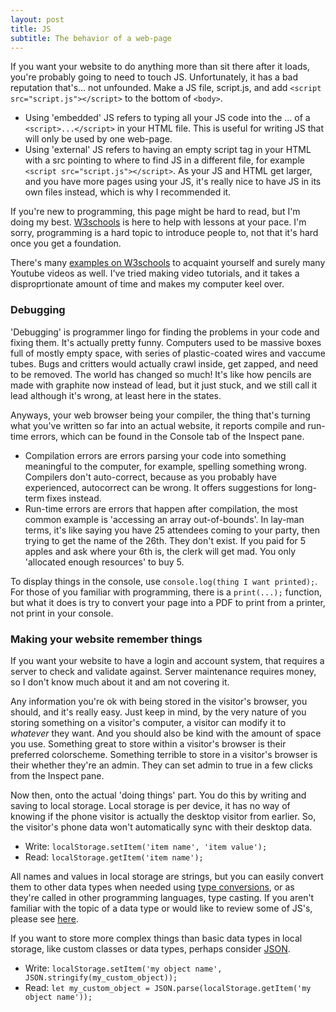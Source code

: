 ```yaml
---
layout: post
title: JS
subtitle: The behavior of a web-page
---
```


If you want your website to do anything more than sit there after it loads, you're probably going to need to touch JS. Unfortunately, it has a bad reputation that's... not unfounded. Make a JS file, script.js, and add `<script src="script.js"></script>` to the bottom of `<body>`.
- Using 'embedded' JS refers to typing all your JS code into the ... of a `<script>...</script>` in your HTML file. This is useful for writing JS that will only be used by one web-page.
- Using 'external' JS refers to having an empty script tag in your HTML with a src pointing to where to find JS in a different file, for example `<script src="script.js"></script>`. As your JS and HTML get larger, and you have more pages using your JS, it's really nice to have JS in its own files instead, which is why I recommended it.

If you're new to programming, this page might be hard to read, but I'm doing my best. [W3schools](https://www.w3schools.com/js/) is here to help with lessons at your pace. I'm sorry, programming is a hard topic to introduce people to, not that it's hard once you get a foundation.

There's many [examples on W3schools](https://www.w3schools.com/js/js_examples.asp) to acquaint yourself and surely many Youtube videos as well. I've tried making video tutorials, and it takes a disproprtionate amount of time and makes my computer keel over.

### Debugging

'Debugging' is programmer lingo for finding the problems in your code and fixing them. It's actually pretty funny. Computers used to be massive boxes full of mostly empty space, with series of plastic-coated wires and vaccume tubes. Bugs and critters would actually crawl inside, get zapped, and need to be removed. The world has changed so much! It's like how pencils are made with graphite now instead of lead, but it just stuck, and we still call it lead although it's wrong, at least here in the states.

Anyways, your web browser being your compiler, the thing that's turning what you've written so far into an actual website, it reports compile and run-time errors, which can be found in the Console tab of the Inspect pane.
- Compilation errors are errors parsing your code into something meaningful to the computer, for example, spelling something wrong. Compilers don't auto-correct, because as you probably have experienced, autocorrect can be wrong. It offers suggestions for long-term fixes instead.
- Run-time errors are errors that happen after compilation, the most common example is 'accessing an array out-of-bounds'. In lay-man terms, it's like saying you have 25 attendees coming to your party, then trying to get the name of the 26th. They don't exist. If you paid for 5 apples and ask where your 6th is, the clerk will get mad. You only 'allocated enough resources' to buy 5.

To display things in the console, use `console.log(thing I want printed);`. For those of you familiar with programming, there is a `print(...);` function, but what it does is try to convert your page into a PDF to print from a printer, not print in your console.

### Making your website remember things

If you want your website to have a login and account system, that requires a server to check and validate against. Server maintenance requires money, so I don't know much about it and am not covering it.

Any information you're ok with being stored in the visitor's browser, you should, and it's really easy. Just keep in mind, by the very nature of you storing something on a visitor's computer, a visitor can modify it to *whatever* they want. And you should also be kind with the amount of space you use. Something great to store within a visitor's browser is their preferred colorscheme. Something terrible to store in a visitor's browser is their whether they're an admin. They can set admin to true in a few clicks from the Inspect pane.

Now then, onto the actual 'doing things' part. You do this by writing and saving to local storage. Local storage is per device, it has no way of knowing if the phone visitor is actually the desktop visitor from earlier. So, the visitor's phone data won't automatically sync with their desktop data.
- Write: `localStorage.setItem('item name', 'item value');`
- Read: `localStorage.getItem('item name');`

All names and values in local storage are strings, but you can easily convert them to other data types when needed using [type conversions](https://www.w3schools.com/js/js_type_conversion.asp), or as they're called in other programming languages, type casting. If you aren't familiar with the topic of a data type or would like to review some of JS's, please see [here](https://www.w3schools.com/js/js_datatypes.asp).

If you want to store more complex things than basic data types in local storage, like custom classes or data types, perhaps consider [JSON](https://www.w3schools.com/js/js_json_intro.asp).
- Write: `localStorage.setItem('my object name', JSON.stringify(my_custom_object));`
- Read: `let my_custom_object = JSON.parse(localStorage.getItem('my object name'));`
